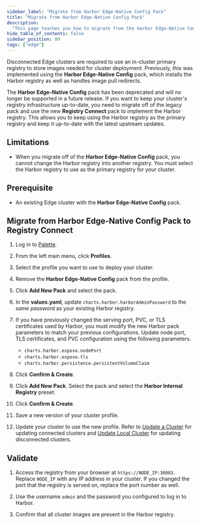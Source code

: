 ```yaml
---
sidebar_label: "Migrate from Harbor Edge-Native Config Pack"
title: "Migrate from Harbor Edge-Native Config Pack"
description:
  "This page teaches you how to migrate from the Harbor Edge-Native Config Pack to the Registry Connect pack. "
hide_table_of_contents: false
sidebar_position: 80
tags: ["edge"]
---
```


Disconnected Edge clusters are required to use an in-cluster primary registry to store images needed for cluster
deployment. Previously, this was implemented using the **Harbor Edge-Native Config** pack, which installs the Harbor
registry as well as handles image pull redirects.

The **Harbor Edge-Native Config** pack has been deprecated and will no longer be supported in a future release. If you want
to keep your cluster's registry infrastructure up-to-date, you need to migrate off of the legacy pack and use the new
**Registry Connect** pack to implement the Harbor registry. This allows you to keep using the Harbor registry as the
primary registry and keep it up-to-date with the latest upstream updates.

## Limitations

- When you migrate off of the **Harbor Edge-Native Config** pack, you cannot change the Harbor registry into another
  registry. You must select the Harbor registry to use as the primary registry for your cluster.

## Prerequisite

- An existing Edge cluster with the **Harbor Edge-Native Config** pack.

## Migrate from Harbor Edge-Native Config Pack to Registry Connect

1. Log in to [Palette](https:/console.spectrocloud.com).

2. From the left main menu, click **Profiles**.

3. Select the profile you want to use to deploy your cluster.

4. Remove the **Harbor Edge-Native Config** pack from the profile.

5. Click **Add New Pack** and select the <VersionedLink text="Harbor" url="/integrations/packs/?pack=harbor" /> pack.

6. In the **values.yaml**, update `charts.harbor.harborAdminPassword` to the _same password_ as your existing Harbor
   registry.

7. If you have previously changed the serving port, PVC, or TLS certificates used by Harbor, you must modify the new Harbor
   pack parameters to match your previous configurations. Update node port, TLS certificates, and PVC configuration
   using the following parameters.

   - `charts.harbor.expose.nodePort`
   - `charts.harbor.expose.tls`
   - `charts.harbor.persistence.persistentVolumeClaim`

8. Click **Confirm & Create**.

<!-- prettier-ignore -->
9. Click **Add New Pack**. Select the <VersionedLink text="Registry Connect" url="/integrations/packs/?pack=registry-connect" /> pack and select the
   **Harbor Internal Registry** preset.

10. Click **Confirm & Create**.

11. Save a new version of your cluster profile.

12. Update your cluster to use the new profile. Refer to
    [Update a Cluster](../../../cluster-management/cluster-updates.md) for updating connected clusters and
    [Update Local Cluster](../../local-ui/cluster-management/update-cluster.md) for updating disconnected clusters.

## Validate

1. Access the registry from your browser at `https://NODE_IP:30003`. Replace `NODE_IP` with any IP address in your
   cluster. If you changed the port that the registry is served on, replace the port number as well.

2. Use the username `admin` and the password you configured to log in to Harbor.

3. Confirm that all cluster images are present in the Harbor registry.
